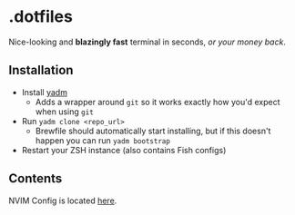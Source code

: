 # .dotfiles

Nice-looking and **blazingly fast** terminal in seconds, *or your money back*.

## Installation

* Install [yadm](https://yadm.io/docs/install)
  * Adds a wrapper around `git` so it works exactly how you'd expect when using `git`
* Run `yadm clone <repo_url>`
  * Brewfile should automatically start installing, but if this doesn't happen you can run `yadm bootstrap`
* Restart your ZSH instance (also contains Fish configs)

## Contents

NVIM Config is located [here](../.config/nvim/).

